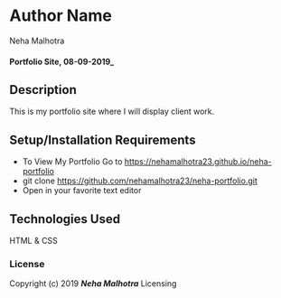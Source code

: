 # Author Name

Neha Malhotra

#### Portfolio Site, 08-09-2019\_

## Description

This is my portfolio site where I will display client work.

## Setup/Installation Requirements

-   To View My Portfolio Go to <https://nehamalhotra23.github.io/neha-portfolio>
-   git clone <https://github.com/nehamalhotra23/neha-portfolio.git>
-   Open in your favorite text editor

## Technologies Used

 HTML & CSS

### License

Copyright (c) 2019 **_Neha Malhotra_**
Licensing

